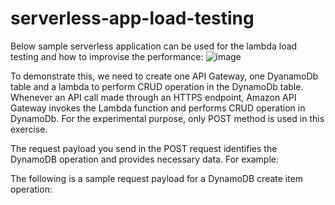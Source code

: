 # serverless-app-load-testing
Below sample serverless application can be used for the lambda load testing and how to improvise the performance:
![image](https://github.com/user-attachments/assets/7fc96e20-7a87-42dc-848e-c96d824f69c5)

To demonstrate this, we need to create one API Gateway, one DyanamoDb table and a lambda to perform CRUD operation in the DynamoDb table. Whenever an API call made through an HTTPS endpoint, Amazon API Gateway invokes the Lambda function and performs CRUD operation in DynamoDb. For the experimental purpose, only POST method is used in this exercise.

The request payload you send in the POST request identifies the DynamoDB operation and provides necessary data. For example:

The following is a sample request payload for a DynamoDB create item operation:
